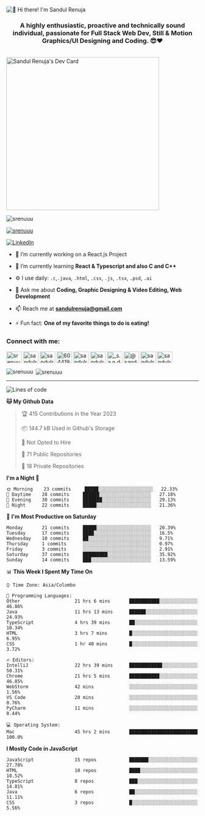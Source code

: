 <img src="https://user-images.githubusercontent.com/49369577/97047278-562d0200-1596-11eb-8a4f-656b2acf2b6a.gif" alt="👋 Hi there! I'm Sandul Renuja" title="👋 Hi there! I'm Sandul Renuja"/>
<h3 align="center">A highly enthusiastic, proactive and technically sound individual, passionate for Full Stack Web Dev, Still & Motion Graphics/UI Designing and Coding. 😎❤</h3>
<br>
<a href="https://app.daily.dev/sandulr"><img src="https://api.daily.dev/devcards/0ac820e4d7bf4fb8a52823b51c67f13e.png?r=0uy" width="400" alt="Sandul Renuja's Dev Card"/></a>
<br>
<p align="left"> <img src="https://komarev.com/ghpvc/?username=srenuuu&label=Profile%20views&color=43cc11&style=flat" alt="srenuuu" /> </p>

<p align="left"> <a href="https://github.com/ryo-ma/github-profile-trophy"><img src="https://github-profile-trophy.vercel.app/?username=srenuuu&title=Commit,PullRequest,Repository" alt="srenuuu" /></a> </p>

<p align="left">
   <a href="https://linkedin.com/in/sandulr/" target="_blank">
      <img src="https://img.shields.io/badge/-Sandul Renuja-blue?style=for-the-badge&logo=Linkedin" alt="LinkedIn">
   </a>
</p>

- 🔭 I’m currently working on a React.js Project
- 🌱 I’m currently learning **React & Typescript and also C and C++**
- ⚙️ I use daily: `.c`,`.java`, `.html`, `.css`, `.js`, `.tsx`, `.psd`, `.ai`
- 💬 Ask me about **Coding, Graphic Designing & Video Editing, Web Development**
- 📫 Reach me at **sandulrenuja@gmail.com**

- ⚡ Fun fact: **One of my favorite things to do is eating!**

<h3 align="left">Connect with me:</h3>
<p align="left">
<a href="https://dev.to/srenuuu" target="blank"><img align="center" src="https://cdn.jsdelivr.net/npm/simple-icons@3.0.1/icons/dev-dot-to.svg" alt="srenuuu" height="30" width="40" /></a>
<a href="https://twitter.com/sandulr" target="blank"><img align="center" src="https://cdn.jsdelivr.net/npm/simple-icons@3.0.1/icons/twitter.svg" alt="sandulr" height="30" width="40" /></a>
<a href="https://linkedin.com/in/sandulr" target="blank"><img align="center" src="https://cdn.jsdelivr.net/npm/simple-icons@3.0.1/icons/linkedin.svg" alt="sandulr" height="30" width="40" /></a>
<a href="https://stackoverflow.com/users/6044198" target="blank"><img align="center" src="https://cdn.jsdelivr.net/npm/simple-icons@3.0.1/icons/stackoverflow.svg" alt="6044198" height="30" width="40" /></a>
<a href="https://kaggle.com/sandulrenuja" target="blank"><img align="center" src="https://cdn.jsdelivr.net/npm/simple-icons@3.0.1/icons/kaggle.svg" alt="sandulrenuja" height="30" width="40" /></a>
<a href="https://fb.com/sandulrenuja" target="blank"><img align="center" src="https://cdn.jsdelivr.net/npm/simple-icons@3.0.1/icons/facebook.svg" alt="sandulrenuja" height="30" width="40" /></a>
<a href="https://instagram.com/_s.a.n.d.u.l_" target="blank"><img align="center" src="https://cdn.jsdelivr.net/npm/simple-icons@3.0.1/icons/instagram.svg" alt="_s.a.n.d.u.l_" height="30" width="40" /></a>
<a href="https://medium.com/@sandulrenuja" target="blank"><img align="center" src="https://cdn.jsdelivr.net/npm/simple-icons@3.0.1/icons/medium.svg" alt="@sandulrenuja" height="30" width="40" /></a>
<a href="https://www.codechef.com/users/sandulr" target="blank"><img align="center" src="https://cdn.jsdelivr.net/npm/simple-icons@3.1.0/icons/codechef.svg" alt="sandulr" height="30" width="40" /></a>
<a href="https://www.hackerrank.com/sandulrenuja" target="blank"><img align="center" src="https://cdn.jsdelivr.net/npm/simple-icons@3.0.1/icons/hackerrank.svg" alt="sandulrenuja" height="30" width="40" /></a>
</p>


<p><img align="left" src="https://github-readme-stats.vercel.app/api/top-langs?username=srenuuu&show_icons=true&locale=en&layout=compact" alt="srenuuu" /></p>

<p>&nbsp;<img align="center" src="https://github-readme-stats.vercel.app/api?username=srenuuu&show_icons=true&locale=en" alt="srenuuu" /></p>

<hr>

<!--START_SECTION:waka-->
![Lines of code](https://img.shields.io/badge/From%20Hello%20World%20I%27ve%20Written-0%20lines%20of%20code-blue)

**🐱 My Github Data** 

> 🏆 415 Contributions in the Year 2023
 > 
> 📦 144.7 kB Used in Github's Storage 
 > 
> 🚫 Not Opted to Hire
 > 
> 📜 71 Public Repositories
 > 
> 🔑 18 Private Repositories 

**I'm a Night 🦉** 

```text
🌞 Morning    23 commits     █████░░░░░░░░░░░░░░░░░░░░   22.33% 
🌆 Daytime    28 commits     ██████░░░░░░░░░░░░░░░░░░░   27.18% 
🌃 Evening    30 commits     ███████░░░░░░░░░░░░░░░░░░   29.13% 
🌙 Night      22 commits     █████░░░░░░░░░░░░░░░░░░░░   21.36%

```
📅 **I'm Most Productive on Saturday** 

```text
Monday       21 commits     █████░░░░░░░░░░░░░░░░░░░░   20.39% 
Tuesday      17 commits     ████░░░░░░░░░░░░░░░░░░░░░   16.5% 
Wednesday    10 commits     ██░░░░░░░░░░░░░░░░░░░░░░░   9.71% 
Thursday     1 commits      ░░░░░░░░░░░░░░░░░░░░░░░░░   0.97% 
Friday       3 commits      ░░░░░░░░░░░░░░░░░░░░░░░░░   2.91% 
Saturday     37 commits     █████████░░░░░░░░░░░░░░░░   35.92% 
Sunday       14 commits     ███░░░░░░░░░░░░░░░░░░░░░░   13.59%

```


📊 **This Week I Spent My Time On** 

```text
⌚︎ Time Zone: Asia/Colombo

💬 Programming Languages: 
Other                    21 hrs 6 mins       ███████████░░░░░░░░░░░░░░   46.86% 
Java                     11 hrs 13 mins      ██████░░░░░░░░░░░░░░░░░░░   24.93% 
TypeScript               4 hrs 39 mins       ██░░░░░░░░░░░░░░░░░░░░░░░   10.34% 
HTML                     3 hrs 7 mins        █░░░░░░░░░░░░░░░░░░░░░░░░   6.95% 
CSS                      1 hr 40 mins        █░░░░░░░░░░░░░░░░░░░░░░░░   3.72%

🔥 Editors: 
IntelliJ                 22 hrs 39 mins      ████████████░░░░░░░░░░░░░   50.31% 
Chrome                   21 hrs 5 mins       ███████████░░░░░░░░░░░░░░   46.85% 
WebStorm                 42 mins             ░░░░░░░░░░░░░░░░░░░░░░░░░   1.56% 
VS Code                  20 mins             ░░░░░░░░░░░░░░░░░░░░░░░░░   0.76% 
PyCharm                  11 mins             ░░░░░░░░░░░░░░░░░░░░░░░░░   0.44%

💻 Operating System: 
Mac                      45 hrs 2 mins       █████████████████████████   100.0%

```

**I Mostly Code in JavaScript** 

```text
JavaScript               15 repos            ███████░░░░░░░░░░░░░░░░░░   27.78% 
HTML                     10 repos            ████░░░░░░░░░░░░░░░░░░░░░   18.52% 
TypeScript               8 repos             ███░░░░░░░░░░░░░░░░░░░░░░   14.81% 
Java                     6 repos             ██░░░░░░░░░░░░░░░░░░░░░░░   11.11% 
CSS                      3 repos             █░░░░░░░░░░░░░░░░░░░░░░░░   5.56%

```



<!--END_SECTION:waka-->
